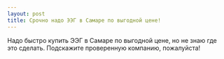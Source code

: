 ```yaml
---
layout: post 
title: Срочно надо ЭЭГ в Самаре по выгодной цене! 
--- 
```

Надо быстро купить ЭЭГ в Самаре по выгодной цене, но не знаю где это сделать. Подскажите проверенную компанию, пожалуйста!